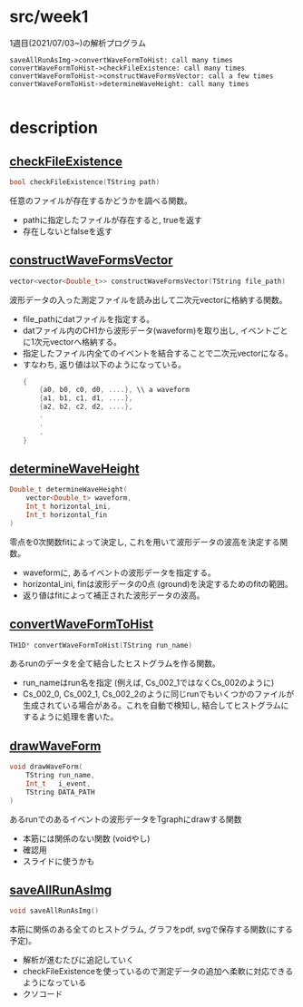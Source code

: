# src/week1
1週目(2021/07/03~)の解析プログラム
```sequence
saveAllRunAsImg->convertWaveFormToHist: call many times
convertWaveFormToHist->checkFileExistence: call many times
convertWaveFormToHist->constructWaveFormsVector: call a few times
convertWaveFormToHist->determineWaveHeight: call many times


```

# description
## [checkFileExistence](https://github.com/hmdyt/b4ex_semiconductor/blob/main/src/week1/checkFileExistence.C)  
```cpp
bool checkFileExistence(TString path)
```
任意のファイルが存在するかどうかを調べる関数。
- pathに指定したファイルが存在すると, trueを返す
- 存在しないとfalseを返す

## [constructWaveFormsVector](https://github.com/hmdyt/b4ex_semiconductor/blob/main/src/week1/constructWaveFormsVector.C)   
```cpp
vector<vector<Double_t>> constructWaveFormsVector(TString file_path)
```
波形データの入った測定ファイルを読み出して二次元vectorに格納する関数。
- file_pathにdatファイルを指定する。
- datファイル内のCH1から波形データ(waveform)を取り出し, イベントごとに1次元vectorへ格納する。
- 指定したファイル内全てのイベントを結合することで二次元vectorになる。
- すなわち, 返り値は以下のようになっている。
    ```cpp
    {
        {a0, b0, c0, d0, ....}, \\ a waveform
        {a1, b1, c1, d1, ....},
        {a2, b2, c2, d2, ....},
        .
        .
        .
    }
    ```

## [determineWaveHeight](https://github.com/hmdyt/b4ex_semiconductor/blob/main/src/week1/determineWaveHeight.C)  
```cpp
Double_t determineWaveHeight(
    vector<Double_t> waveform,
    Int_t horizontal_ini,
    Int_t horizontal_fin
)
```
零点を0次関数fitによって決定し, これを用いて波形データの波高を決定する関数。
- waveformに, あるイベントの波形データを指定する。  
- horizontal_ini, finは波形データの0点 (ground)を決定するためのfitの範囲。
- 返り値はfitによって補正された波形データの波高。

## [convertWaveFormToHist](https://github.com/hmdyt/b4ex_semiconductor/blob/main/src/week1/convertWaveFormToHist.C)  
```cpp
TH1D* convertWaveFormToHist(TString run_name)
```
あるrunのデータを全て結合したヒストグラムを作る関数。
- run_nameはrun名を指定 (例えば, Cs_002_1ではなくCs_002のように)
- Cs_002_0, Cs_002_1, Cs_002_2のように同じrunでもいくつかのファイルが生成されている場合がある。これを自動で検知し, 結合してヒストグラムにするように処理を書いた。

## [drawWaveForm](https://github.com/hmdyt/b4ex_semiconductor/blob/main/src/week1/drawWaveForm.C)  
```cpp
void drawWaveForm(
    TString run_name,
    Int_t   i_event,
    TString DATA_PATH
)
```
あるrunでのあるイベントの波形データをTgraphにdrawする関数
- 本筋には関係のない関数 (voidやし)
- 確認用
- スライドに使うかも

## [saveAllRunAsImg](https://github.com/hmdyt/b4ex_semiconductor/blob/main/src/week1/saveAllRunAsImg.C)  
```cpp
void saveAllRunAsImg()
```
本筋に関係のある全てのヒストグラム, グラフをpdf, svgで保存する関数(にする予定)。
- 解析が進むたびに追記していく
- checkFileExistenceを使っているので測定データの追加へ柔軟に対応できるようになっている
- クソコード